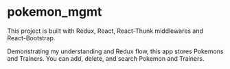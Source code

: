 # pokemon_mgmt

This project is built with Redux, React, React-Thunk middlewares and React-Bootstrap.

Demonstrating my understanding and Redux flow, this app stores Pokemons and Trainers. You can add, delete, and search Pokemon and Trainers. 